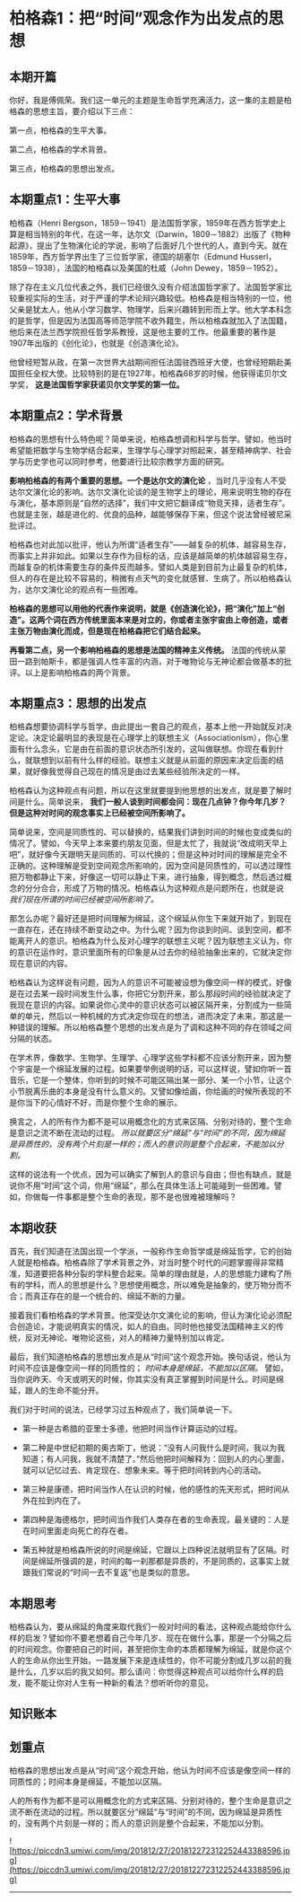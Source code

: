 # 柏格森1：把“时间”观念作为出发点的思想

## 本期开篇

你好，我是傅佩荣。我们这一单元的主题是生命哲学充满活力，这一集的主题是柏格森的思想主旨，要介绍以下三点：

第一点，柏格森的生平大事。

第二点，柏格森的学术背景。

第三点，柏格森的思想出发点。

## 本期重点1：生平大事

柏格森（Henri Bergson，1859－1941）是法国哲学家，1859年在西方哲学史上算是相当特别的年代，在这一年，达尔文（Darwin，1809－1882）出版了《物种起源》，提出了生物演化论的学说，影响了后面好几个世代的人，直到今天。就在1859年，西方哲学界出生了三位哲学家，德国的胡塞尔（Edmund Husserl，1859－1938），法国的柏格森以及美国的杜威（John Dewey，1859－1952）。

除了存在主义几位代表之外，我们已经很久没有介绍法国哲学家了。法国哲学家比较重视实际的生活，对于严谨的学术论辩兴趣较低。柏格森是相当特别的一位，他父亲是犹太人，他从小学习数学、物理学，后来兴趣转到形而上学。他大学本科念的是哲学，但是因为法国高等师范学院不收外籍生，所以柏格森就加入了法国籍，他后来在法兰西学院担任哲学系教授，这是他主要的工作。他最重要的著作是1907年出版的《创化论》，也就是《创造演化论》。

他曾经短暂从政，在第一次世界大战期间担任法国驻西班牙大使，也曾经短期赴美国担任全权大使。比较特别的是在1927年，柏格森68岁的时候，他获得诺贝尔文学奖， **这是法国哲学家获诺贝尔文学奖的第一位。**

## 本期重点2：学术背景

柏格森的思想有什么特色呢？简单来说，柏格森想调和科学与哲学。譬如，他当时希望能把数学与生物学结合起来，生理学与心理学对照起来，甚至精神病学、社会学与历史学也可以同时参考，他要进行比较宗教学方面的研究。

 **影响柏格森的有两个重要的思想。一个是达尔文的演化论** ，当时几乎没有人不受达尔文演化论的影响。达尔文演化论谈的是生物学上的理论，用来说明生物的存在与演化，基本原则是“自然的选择”，我们中文把它翻译成“物竞天择，适者生存”。也就是主张，越是进化的、优良的品种，越能够保存下来，但这个说法曾经被尼采批评过。

柏格森也对此加以批评，他认为所谓“适者生存”——越复杂的机体，越容易生存，而事实上并非如此。如果以生存作为目标的话，应该是越简单的机体越容易生存，而越复杂的机体需要生存的条件反而越多。譬如人类是到目前为止最复杂的机体，但人的存在是比较不容易的，稍微有点天气的变化就感冒、生病了。所以柏格森认为，达尔文演化论的观点有一些困难。

 **柏格森的思想可以用他的代表作来说明，就是《创造演化论》，把“演化”加上“创造”。这两个词在西方传统里面本来是对立的，你或者主张宇宙由上帝创造，或者主张万物由演化而成，但是现在柏格森把它们结合起来。**

 **再看第二点，另一个影响柏格森的思想是法国的精神主义传统。** 法国的传统从蒙田一路到帕斯卡，都是强调人性丰富的内涵，对于唯物论与无神论都会做基本的批评。以上是影响柏格森的两个背景。

## 本期重点3：思想的出发点

柏格森想要协调科学与哲学，由此提出一套自己的观点，基本上他一开始就反对决定论。决定论最明显的表现是在心理学上的联想主义（Associationism），你心里面有什么念头，它是由在前面的意识状态所引发的，这叫做联想。你现在看到什么，就联想到以前有什么样的经验。联想主义就是从前面的原因来决定后面的结果，就好像我觉得自己现在的情况是由过去某些经验所决定的一样。

柏格森认为这种观点有问题，所以在这里就要提到他思想的出发点，就是要了解时间是什么。简单说来， **我们一般人谈到时间都会问：现在几点钟？你今年几岁？但是这种对时间的观念事实上已经被空间所影响了。**

简单说来，空间是同质性的、可以替换的，结果我们讲到时间的时候也变成类似的情况了。譬如，今天早上本来要约朋友见面，但是太忙了，我就说“改成明天早上吧”，就好像今天跟明天是同质的、可以代换的；但是这种对时间的理解是完全不正确的。这种理解是受到空间观念所影响的，因为空间是同质性的，可以透过理性把万物都静止下来，好像这一切可以静止下来，进行抽象，得到概念，然后透过概念的分分合合，形成了万物的情况。柏格森认为这种观点是问题所在，也就是说 *我们现在所谓的时间已经被空间所影响了。*

那怎么办呢？最好还是把时间理解为绵延，这个绵延从你生下来就开始了，到现在一直存在，还在持续不断变动之中。为什么呢？因为你谈到时间、谈到空间，都不能离开人的意识。柏格森为什么反对心理学的联想主义呢？因为联想主义认为，你的意识在运作时，意识里面所有的印象是从过去你的经验抽象出来的，它就决定你现在意识的内容。

柏格森认为这样说有问题，因为人的意识不可能被设想为像空间一样的模式，好像是在过去某一段时间发生什么事，你把它分割开来，那么那段时间的经验就决定了我现在意识的内容。如果说你心灵中的意识状态可以被区隔开来，分割成为一些简单的单元，然后以一种机械的方式决定你现在的想法，进而决定了未来，那这是一种错误的理解。所以柏格森整个思想的出发点是为了调和这种不同的存在领域之间分隔的状态。

在学术界，像数学、生物学、生理学、心理学这些学科都不应该分割开来，因为整个宇宙是一个绵延发展的过程。如果要举例说明的话，可以这样说，譬如你听一首音乐，它是一个整体，你听到的时候不可能区隔出某一部分、某一个小节，让这个小节脱离乐曲的本身是没有什么意义的。又譬如像绘画，你绘画的时候所表现的不是你当下的心情好不好，而是你整个生命的展示。

换言之，人的所有作为都不是可以用概念化的方式来区隔、分别对待的，整个生命是意识之流不断在流动的过程。 *所以就要区分“绵延”与“时间”的不同，因为绵延是异质性的，没有两个片刻是一样的；而人的意识则是整个合起来，不能加以分割。*

这样的说法有一个优点，因为可以确实了解到人的意识与自由；但也有缺点，就是说你不用“时间”这个词，你用“绵延”，那么在具体生活上可能碰到一些困难。譬如，你做每一件事都是整个生命的表现，那不是也很难被理解吗？

## 本期收获

首先，我们知道在法国出现一个学派，一般称作生命哲学或是绵延哲学，它的创始人就是柏格森。柏格森除了学术背景之外，对当时整个时代的问题掌握得非常精准，知道要把各种分裂的学科整合起来。简单的理由就是，人的思想能力建构了所有的学科，而人的思想是什么？思想使用概念，所以难免是抽象的，使万物分而不合；而真正存在的是一个统合的、绵延不断的力量。

接着我们看柏格森的学术背景。他深受达尔文演化论的影响，但认为演化论必须配合创造论，才能说明真实的情况，如人的自由。同时他也接受法国精神主义的传统，反对无神论、唯物论这些，对人的精神力量特别加以肯定。

最后，我们知道柏格森的思想出发点是从“时间”这个观念开始。换句话说，他认为时间不应该是像空间一样的同质性的； *时间本身是绵延，不能加以区隔。* 譬如，当你说昨天、今天或明天的时候，你其实没有真正掌握到时间是什么。时间是绵延，跟人的生命不能分开。

我们对于时间的说法，已经学习过五种观点了，我们简单说一下。

* 第一种是古希腊的亚里士多德，他把时间当作计算运动的过程。

* 第二种是中世纪初期的奥古斯丁，他说：“没有人问我什么是时间，我以为我知道；有人问我，我就不清楚了。”然后他把时间解释为：回到人的内心里面，就可以记忆过去、肯定现在、想象未来。等于把时间转到内心的活动。

* 第三种是康德，把时间当作人在认识的时候，他的感性的先天形式，把时间从外在拉到内在了。

* 第四种是海德格尔，把时间当作我们人类存在者的生命表现，最关键的：人是在时间里面走向死亡的存在者。

* 第五种就是柏格森所说的时间是绵延，它跟以上四种说法就明显有了区隔。时间是绵延所强调的是，时间的每一刹那都是异质的，不是同质的，这事实上就跟我们常说的“时间一去不复返”也是类似的意思。

## 本期思考

柏格森认为，要从绵延的角度来取代我们一般对时间的看法，这种观点能给你什么样的启发？譬如你不要老想着自己今年几岁、现在在做什么事，那是一个分隔之后的时间观念。你要把自己的时间，甚至把你生命的本质都理解为绵延，就是你这个人的生命从你出生开始，一路发展下来是连续性的，你不可能分割成几岁以前的我是什么，几岁以后的我又如何。那么请问：你觉得这种观点可以给你什么样的启发，能不能让你对人生有一种新的看法？想听听你的意见。

## 知识账本

## 划重点

柏格森的思想出发点是从“时间”这个观念开始，他认为时间不应该是像空间一样的同质性的；时间本身是绵延，不能加以区隔。

人的所有作为都不是可以用概念化的方式来区隔、分别对待的，整个生命是意识之流不断在流动的过程。所以就要区分“绵延”与“时间”的不同，因为绵延是异质性的，没有两个片刻是一样的；而人的意识则是整个合起来，不能加以分割。 

![https://piccdn3.umiwi.com/img/201812/27/201812272312252443388596.jpg](https://piccdn3.umiwi.com/img/201812/27/201812272312252443388596.jpg)

---
